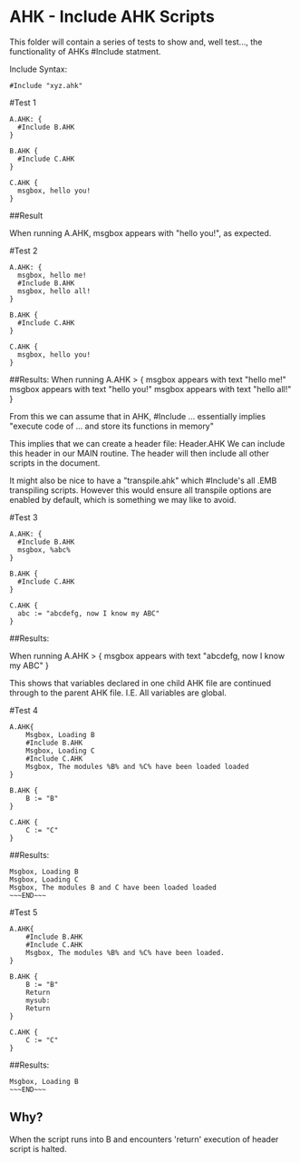 # AHK - Include AHK Scripts

This folder will contain a series of tests to show and, well test..., the functionality of AHKs #Include statment.

Include Syntax:

```
#Include "xyz.ahk"
```


#Test 1

```
A.AHK: {
  #Include B.AHK
}
```

```
B.AHK {
  #Include C.AHK
}
```

```
C.AHK {
  msgbox, hello you!
}
```

##Result

When running A.AHK, msgbox appears with "hello you!", as expected.

#Test 2

```
A.AHK: {
  msgbox, hello me!
  #Include B.AHK
  msgbox, hello all!
}
```

```
B.AHK {
  #Include C.AHK
}
```

```
C.AHK {
  msgbox, hello you!
}
```

##Results:
When running A.AHK > {
  msgbox appears with text "hello me!"
  msgbox appears with text "hello you!"
  msgbox appears with text "hello all!"
}

From this we can assume that in AHK, #Include ... essentially implies "execute code of ... and store its functions in memory"

This implies that we can create a header file: Header.AHK
We can include this header in our MAIN routine.
The header will then include all other scripts in the document.

It might also be nice to have a "transpile.ahk" which #Include's all .EMB transpiling scripts. However this would ensure all transpile options are enabled by default, which is something we may like to avoid.

#Test 3

```
A.AHK: {
  #Include B.AHK
  msgbox, %abc%
}
```

```
B.AHK {
  #Include C.AHK
}
```

```
C.AHK {
  abc := "abcdefg, now I know my ABC"
}
```

##Results:

When running A.AHK > {
  msgbox appears with text "abcdefg, now I know my ABC"
}

This shows that variables declared in one child AHK file are continued through to the parent AHK file. I.E. All variables are global.

#Test 4
```
A.AHK{
	Msgbox, Loading B
	#Include B.AHK
	Msgbox, Loading C
	#Include C.AHK
	Msgbox, The modules %B% and %C% have been loaded loaded
}
```

```
B.AHK {
	B := "B"
}
```

```
C.AHK {
	C := "C"
}
```

##Results: 

```
Msgbox, Loading B
Msgbox, Loading C
Msgbox, The modules B and C have been loaded loaded
~~~END~~~
```

#Test 5

```
A.AHK{
	#Include B.AHK
	#Include C.AHK
	Msgbox, The modules %B% and %C% have been loaded.
}
```

```
B.AHK {
	B := "B"
	Return
	mysub:
	Return
}
```

```
C.AHK {
	C := "C"
}
```

##Results:

```
Msgbox, Loading B
~~~END~~~
```

## Why?

When the script runs into B and encounters 'return' execution of header script is halted.
